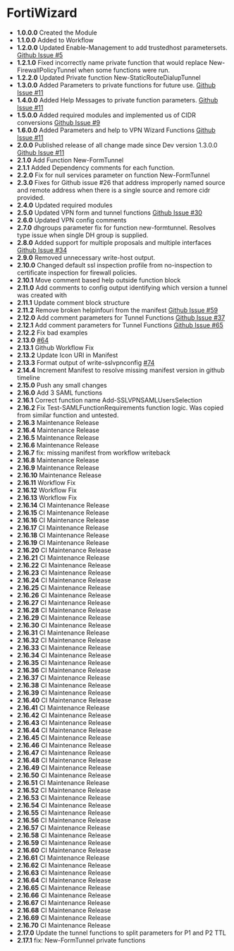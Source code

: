# **FortiWizard**

* **1.0.0.0** Created the Module
* **1.1.0.0** Added to Workflow
* **1.2.0.0** Updated Enable-Management to add trustedhost parametersets. [Github Issue #5](https://github.com/TheTaylorLee/AdminToolbox/issues/5)
* **1.2.1.0** Fixed incorrectly name private function that would replace New-FirewallPolicyTunnel when some functions were run.
* **1.2.2.0** Updated Private function New-StaticRouteDialupTunnel
* **1.3.0.0** Added Parameters to private functions for future use. [Github Issue #11](https://github.com/TheTaylorLee/AdminToolbox/issues/11)
* **1.4.0.0** Added Help Messages to private function parameters. [Github Issue #11](https://github.com/TheTaylorLee/AdminToolbox/issues/11)
* **1.5.0.0** Added required modules and implemented us of CIDR conversions [Github Issue #9](https://github.com/TheTaylorLee/AdminToolbox/issues/9)
* **1.6.0.0** Added Parameters and help to VPN Wizard Functions [Github Issue #11](https://github.com/TheTaylorLee/AdminToolbox/issues/11)
* **2.0.0** Published release of all change made since Dev version 1.3.0.0 [Github Issue #11](https://github.com/TheTaylorLee/AdminToolbox/issues/11)
* **2.1.0** Add Function New-FormTunnel
* **2.1.1** Added Dependency comments for each function.
* **2.2.0** Fix for null services parameter on function New-FormTunnel
* **2.3.0** Fixes for Github issue #26 that address improperly named source and remote address when there is a single source and remore cidr provided.
* **2.4.0** Updated required modules
* **2.5.0** Updated VPN form and tunnel functions [Github Issue #30](https://github.com/TheTaylorLee/AdminToolbox/issues/30)
* **2.6.0** Updated VPN config comments
* **2.7.0** dhgroups parameter fix for function new-formtunnel. Resolves type issue when single DH group is supplied.
* **2.8.0** Added support for multiple proposals and multiple interfaces  [Github Issue #34](https://github.com/TheTaylorLee/AdminToolbox/issues/34)
* **2.9.0** Removed unnecessary write-host output.
* **2.10.0** Changed default ssl inspection profile from no-inspection to certificate inspection for firewall policies.
* **2.10.1** Move comment based help outside function block
* **2.11.0** Add comments to config output identifying which version a tunnel was created with
* **2.11.1** Update comment block structure
* **2.11.2** Remove broken helpinfouri from the manifest [Github Issue #59](https://github.com/TheTaylorLee/AdminToolbox/issues/59)
* **2.12.0** Add comment parameters for Tunnel Functions [Github Issue #37](https://github.com/TheTaylorLee/AdminToolbox/issues/37)
* **2.12.1** Add comment parameters for Tunnel Functions [Github Issue #65](https://github.com/TheTaylorLee/AdminToolbox/issues/65)
* **2.12.2** Fix bad examples
* **2.13.0** [#64](https://github.com/TheTaylorLee/AdminToolbox/issues/64)
* **2.13.1** Github Workflow Fix
* **2.13.2** Update Icon URI in Manifest
* **2.13.3** Format output of write-sslvpnconfig [#74](https://github.com/TheTaylorLee/AdminToolbox/issues/74)
* **2.14.4** Increment Manifest to resolve missing manifest version in github timeline
* **2.15.0** Push any small changes
* **2.16.0** Add 3 SAML functions
* **2.16.1** Correct function name Add-SSLVPNSAMLUsersSelection
* **2.16.2** Fix Test-SAMLFunctionRequirements function logic. Was copied from similar function and untested.
* **2.16.3** Maintenance Release
* **2.16.4** Maintenance Release
* **2.16.5** Maintenance Release
* **2.16.6** Maintenance Release
* **2.16.7** fix: missing manifest from workflow writeback
* **2.16.8** Maintenance Release
* **2.16.9** Maintenance Release
* **2.16.10** Maintenance Release
* **2.16.11** Workflow Fix
* **2.16.12** Workflow Fix
* **2.16.13** Workflow Fix
* **2.16.14** CI Maintenance Release
* **2.16.15** CI Maintenance Release
* **2.16.16** CI Maintenance Release
* **2.16.17** CI Maintenance Release
* **2.16.18** CI Maintenance Release
* **2.16.19** CI Maintenance Release
* **2.16.20** CI Maintenance Release
* **2.16.21** CI Maintenance Release
* **2.16.22** CI Maintenance Release
* **2.16.23** CI Maintenance Release
* **2.16.24** CI Maintenance Release
* **2.16.25** CI Maintenance Release
* **2.16.26** CI Maintenance Release
* **2.16.27** CI Maintenance Release
* **2.16.28** CI Maintenance Release
* **2.16.29** CI Maintenance Release
* **2.16.30** CI Maintenance Release
* **2.16.31** CI Maintenance Release
* **2.16.32** CI Maintenance Release
* **2.16.33** CI Maintenance Release
* **2.16.34** CI Maintenance Release
* **2.16.35** CI Maintenance Release
* **2.16.36** CI Maintenance Release
* **2.16.37** CI Maintenance Release
* **2.16.38** CI Maintenance Release
* **2.16.39** CI Maintenance Release
* **2.16.40** CI Maintenance Release
* **2.16.41** CI Maintenance Release
* **2.16.42** CI Maintenance Release
* **2.16.43** CI Maintenance Release
* **2.16.44** CI Maintenance Release
* **2.16.45** CI Maintenance Release
* **2.16.46** CI Maintenance Release
* **2.16.47** CI Maintenance Release
* **2.16.48** CI Maintenance Release
* **2.16.49** CI Maintenance Release
* **2.16.50** CI Maintenance Release
* **2.16.51** CI Maintenance Release
* **2.16.52** CI Maintenance Release
* **2.16.53** CI Maintenance Release
* **2.16.54** CI Maintenance Release
* **2.16.55** CI Maintenance Release
* **2.16.56** CI Maintenance Release
* **2.16.57** CI Maintenance Release
* **2.16.58** CI Maintenance Release
* **2.16.59** CI Maintenance Release
* **2.16.60** CI Maintenance Release
* **2.16.61** CI Maintenance Release
* **2.16.62** CI Maintenance Release
* **2.16.63** CI Maintenance Release
* **2.16.64** CI Maintenance Release
* **2.16.65** CI Maintenance Release
* **2.16.66** CI Maintenance Release
* **2.16.67** CI Maintenance Release
* **2.16.68** CI Maintenance Release
* **2.16.69** CI Maintenance Release
* **2.16.70** CI Maintenance Release
* **2.17.0** Update the tunnel functions to split parameters for P1 and P2 TTL
* **2.17.1** fix: New-FormTunnel private functions